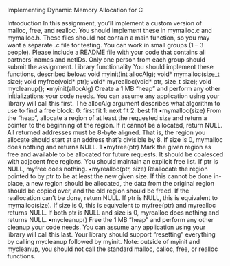 Implementing Dynamic Memory Allocation for C 

Introduction
In this assignment, you’ll implement a custom version of malloc, free, and realloc. You should
implement these in mymalloc.c and mymalloc.h. These files should not contain a main function,
so you may want a separate .c file for testing.
You can work in small groups (1 – 3 people). Please include a README file with your code
that contains all partners’ names and netIDs. Only one person from each group should submit the
assignment.
Library functionality
You should implement these functions, described below:
void myinit(int allocAlg);
void* mymalloc(size_t size);
void myfree(void* ptr);
void* myrealloc(void* ptr, size_t size);
void mycleanup();
•myinit(allocAlg)
Create a 1 MB “heap” and perform any other initializations your code needs. You can assume
any application using your library will call this first.
The allocAlg argument describes what algorithm to use to find a free block:
0: first fit
1: next fit
2: best fit
•mymalloc(size)
From the “heap”, allocate a region of at least the requested size and return a pointer to the
beginning of the region. If it cannot be allocated, return NULL.
All returned addresses must be 8-byte aligned. That is, the region you allocate should start
at an address that’s divisible by 8.
If size is 0, mymalloc does nothing and returns NULL.
1
•myfree(ptr)
Mark the given region as free and available to be allocated for future requests. It should be
coalesced with adjacent free regions.
You should maintain an explicit free list.
If ptr is NULL, myfree does nothing.
•myrealloc(ptr, size)
Reallocate the region pointed to by ptr to be at least the new given size. If this cannot be
done in-place, a new region should be allocated, the data from the original region should be
copied over, and the old region should be freed.
If the reallocation can’t be done, return NULL.
If ptr is NULL, this is equivalent to mymalloc(size).
If size is 0, this is equivalent to myfree(ptr) and myrealloc returns NULL.
If both ptr is NULL and size is 0, myrealloc does nothing and returns NULL.
•mycleanup()
Free the 1 MB “heap” and perform any other cleanup your code needs. You can assume any
application using your library will call this last.
Your library should support “resetting” everything by calling mycleanup followed by myinit.
Note: outside of myinit and mycleanup, you should not call the standard malloc, calloc,
free, or realloc functions.
